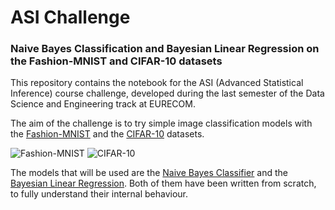 # ASI Challenge
### Naive Bayes Classification and Bayesian Linear Regression on the Fashion-MNIST and CIFAR-10 datasets
This repository contains the notebook for the ASI (Advanced Statistical Inference) course challenge, developed during the
last semester of the Data Science and Engineering track at EURECOM.

The aim of the challenge is to try simple image classification models with the
[Fashion-MNIST](https://www.kaggle.com/zalando-research/fashionmnist/data)
and the [CIFAR-10](https://www.cs.toronto.edu/~kriz/cifar.html) datasets.

![Fashion-MNIST](https://kaggle2.blob.core.windows.net/datasets-images/2243/3791/9384af51de8baa77f6320901f53bd26b/dataset-cover.png)
![CIFAR-10](https://ljvmiranda921.github.io/assets/png/cs231n-knn/output_3_0.png)

The models that will be used are the [Naive Bayes Classifier](https://en.wikipedia.org/wiki/Naive_Bayes_classifier)
and the [Bayesian Linear Regression](https://en.wikipedia.org/wiki/Bayesian_linear_regression). Both of them have been
written from scratch, to fully understand their internal behaviour.
